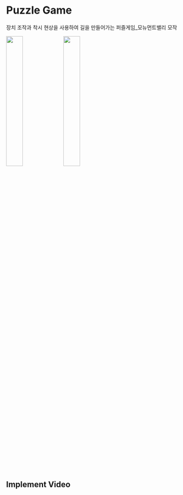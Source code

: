 # Puzzle Game
장치 조작과 착시 현상을 사용하여 길을 만들어가는 퍼즐게임_모뉴먼트밸리 모작

<img src = "https://user-images.githubusercontent.com/49131724/128916500-a47922b5-0058-4d1b-9063-00db7df679e1.gif" width="30%"> <img src = "https://user-images.githubusercontent.com/49131724/128916510-6785185d-8f74-4580-abb6-84518f48ca3c.gif" width="30%">

## Implement Video
